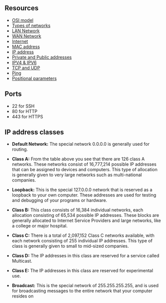 ## Resources

-   [OSI model](https://intranet.alxswe.com/rltoken/k2uCsynicuNbu1cAQhXqVQ)
-   [Types of networks](https://intranet.alxswe.com/rltoken/XW3ZGm5Ya_a8XVDXcAKT_A)
-   [LAN Network](https://intranet.alxswe.com/rltoken/XW3ZGm5Ya_a8XVDXcAKT_A)
-   [WAN Network](https://intranet.alxswe.com/rltoken/Ah1EKqnINR85lM4P2WnLSw)
-   [Internet](https://intranet.alxswe.com/rltoken/Lwh9xQxFD4dWh5sIApXI1g)
-   [MAC address](https://intranet.alxswe.com/rltoken/j-Wp-YRvFTVP04SpIeRzHQ)
-   [IP address](https://intranet.alxswe.com/rltoken/Ah1EKqnINR85lM4P2WnLSw)
-   [Private and Public addresses](https://intranet.alxswe.com/rltoken/OPJCZYuWSEXLIZOqU9Uc0A)
-   [IPV4 & IPV6](https://intranet.alxswe.com/rltoken/OPJCZYuWSEXLIZOqU9Uc0A)
-   [TCP and UDP](https://intranet.alxswe.com/rltoken/uJbs8E9-FyATfsELpmtTIg)
-   [Ping](https://intranet.alxswe.com/rltoken/3zBgO6r2M1Q8lUVt9g8aJw)
-   [Positional parameters](https://intranet.alxswe.com/rltoken/3zBgO6r2M1Q8lUVt9g8aJw)

## Ports

-   22 for SSH
-   80 for HTTP
-   443 for HTTPS

## IP address classes

-   **Default Network:** The special network 0.0.0.0 is generally used for routing.

-   **Class A:** From the table above you see that there are 126 class A networks. These networks consist of 16,777,214 possible IP addresses that can be assigned to devices and computers. This type of allocation is generally given to very large networks such as multi-national companies.

-   **Loopback:** This is the special 127.0.0.0 network that is reserved as a loopback to your own computer. These addresses are used for testing and debugging of your programs or hardware.

-   **Class B:** This class consists of 16,384 individual networks, each allocation consisting of 65,534 possible IP addresses. These blocks are generally allocated to Internet Service Providers and large networks, like a college or major hospital.

-   **Class C:** There is a total of 2,097,152 Class C networks available, with each network consisting of 255 individual IP addresses. This type of class is generally given to small to mid-sized companies.

-   **Class D:** The IP addresses in this class are reserved for a service called Multicast.

-   **Class E:** The IP addresses in this class are reserved for experimental use.

-   **Broadcast:** This is the special network of 255.255.255.255, and is used for broadcasting messages to the entire network that your computer resides on
